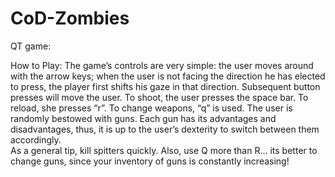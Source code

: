CoD-Zombies
===========

QT game:

How to Play:
  The game’s controls are very simple: the user moves around with the arrow keys; when the user is not facing the direction he has elected to press, the player first shifts his gaze in that direction.  Subsequent button presses will move the user.  To shoot, the user presses the space bar.  To reload, she presses “r”.  To change weapons, “q” is used.
	The user is randomly bestowed with guns.  Each gun has its advantages and disadvantages, thus, it is up to the user’s dexterity to switch between them accordingly.  
	As a general tip, kill spitters quickly.  Also, use Q more than R... its better to change guns, since your inventory of guns is constantly increasing!
